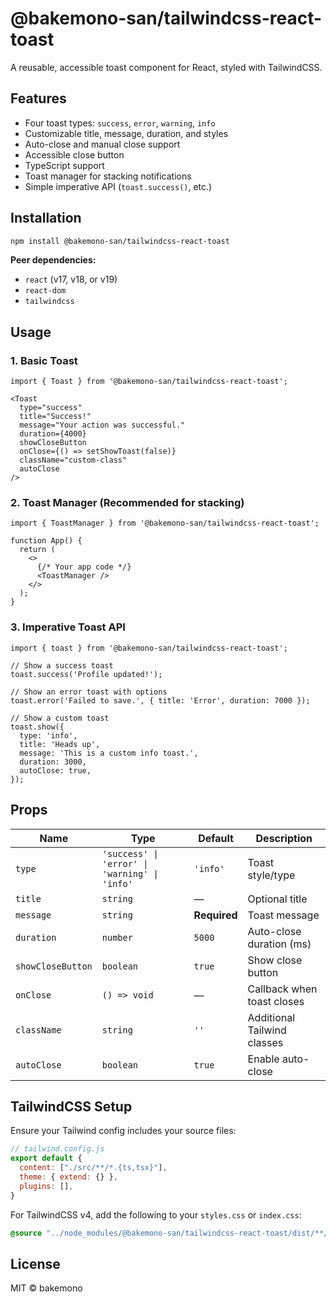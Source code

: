 # @bakemono-san/tailwindcss-react-toast

A reusable, accessible toast component for React, styled with TailwindCSS.

## Features

- Four toast types: `success`, `error`, `warning`, `info`
- Customizable title, message, duration, and styles
- Auto-close and manual close support
- Accessible close button
- TypeScript support
- Toast manager for stacking notifications
- Simple imperative API (`toast.success()`, etc.)

## Installation

```sh
npm install @bakemono-san/tailwindcss-react-toast
```

**Peer dependencies:**

- `react` (v17, v18, or v19)
- `react-dom`
- `tailwindcss`

## Usage

### 1. Basic Toast

```tsx
import { Toast } from '@bakemono-san/tailwindcss-react-toast';

<Toast
  type="success"
  title="Success!"
  message="Your action was successful."
  duration={4000}
  showCloseButton
  onClose={() => setShowToast(false)}
  className="custom-class"
  autoClose
/>
```

### 2. Toast Manager (Recommended for stacking)

```tsx
import { ToastManager } from '@bakemono-san/tailwindcss-react-toast';

function App() {
  return (
    <>
      {/* Your app code */}
      <ToastManager />
    </>
  );
}
```

### 3. Imperative Toast API

```tsx
import { toast } from '@bakemono-san/tailwindcss-react-toast';

// Show a success toast
toast.success('Profile updated!');

// Show an error toast with options
toast.error('Failed to save.', { title: 'Error', duration: 7000 });

// Show a custom toast
toast.show({
  type: 'info',
  title: 'Heads up',
  message: 'This is a custom info toast.',
  duration: 3000,
  autoClose: true,
});
```

## Props

| Name             | Type                                         | Default      | Description                       |
|------------------|----------------------------------------------|--------------|-----------------------------------|
| `type`           | `'success' \| 'error' \| 'warning' \| 'info'`| `'info'`     | Toast style/type                  |
| `title`          | `string`                                     | —            | Optional title                    |
| `message`        | `string`                                     | **Required** | Toast message                     |
| `duration`       | `number`                                     | `5000`       | Auto-close duration (ms)          |
| `showCloseButton`| `boolean`                                    | `true`       | Show close button                 |
| `onClose`        | `() => void`                                 | —            | Callback when toast closes        |
| `className`      | `string`                                     | `''`         | Additional Tailwind classes       |
| `autoClose`      | `boolean`                                    | `true`       | Enable auto-close                 |

## TailwindCSS Setup

Ensure your Tailwind config includes your source files:

```js
// tailwind.config.js
export default {
  content: ["./src/**/*.{ts,tsx}"],
  theme: { extend: {} },
  plugins: [],
}
```

For TailwindCSS v4, add the following to your `styles.css` or `index.css`:

```css
@source "../node_modules/@bakemono-san/tailwindcss-react-toast/dist/**/*.{js,jsx,ts,tsx}";
```

## License

MIT © bakemono
